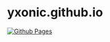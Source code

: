 # yxonic.github.io

[![Github Pages](https://github.com/yxonic/yxonic.github.io/actions/workflows/gh-pages.yml/badge.svg?branch=main)](https://yxonic.github.io/)
